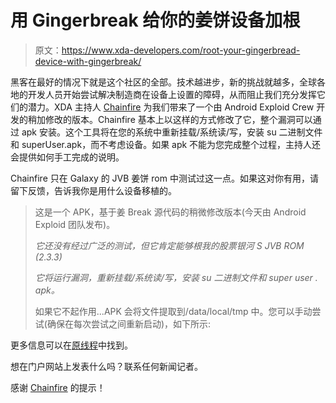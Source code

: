 # 用 Gingerbreak 给你的姜饼设备加根

> 原文：<https://www.xda-developers.com/root-your-gingerbread-device-with-gingerbreak/>

黑客在最好的情况下就是这个社区的全部。技术越进步，新的挑战就越多，全球各地的开发人员开始尝试解决制造商在设备上设置的障碍，从而阻止我们充分发挥它们的潜力。XDA 主持人 [Chainfire](http://forum.xda-developers.com/member.php?u=631273) 为我们带来了一个由 Android Exploid Crew 开发的稍加修改的版本。Chainfire 基本上以这样的方式修改了它，整个漏洞可以通过 apk 安装。这个工具将在您的系统中重新挂载/系统读/写，安装 su 二进制文件和 superUser.apk，而不考虑设备。如果 apk 不能为您完成整个过程，主持人还会提供如何手工完成的说明。

Chainfire 只在 Galaxy 的 JVB 姜饼 rom 中测试过这一点。如果这对你有用，请留下反馈，告诉我你是用什么设备移植的。

> 这是一个 APK，基于姜 Break 源代码的稍微修改版本(今天由 Android Exploid 团队发布)。
> 
> *它还没有经过广泛的测试，但它肯定能够根我的股票银河 S JVB ROM (2.3.3)*
> 
> *它将运行漏洞，重新挂载/系统读/写，安装 su 二进制文件和 super user . apk。*
> 
> 如果它不起作用...APK 会将文件提取到/data/local/tmp 中。您可以手动尝试(确保在每次尝试之间重新启动)，如下所示:

更多信息可以在[原线程](http://forum.xda-developers.com/showthread.php?t=1044765)中找到。

想在门户网站上发表什么吗？联系任何新闻记者。

感谢 [Chainfire](http://forum.xda-developers.com/member.php?u=631273) 的提示！